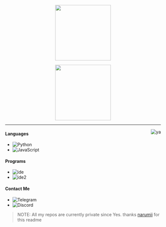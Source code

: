 
<p align="center">
    <img height="180em" src="https://github-readme-stats.vercel.app/api/top-langs/?username=Daybreak-keks&layout=compact&theme=dracula"/>
</p>

<p align="center">
    <img height="180em" src="https://github-readme-stats.vercel.app/api?username=Daybreak-keks&show_icons=true&theme=dracula&count_private=true&show_icons=true&include_all_commits=true"/>
</p>

---

<img alt="ya" src="https://cdn.discordapp.com/attachments/826052184713723917/848080274361286676/marchss.gif" align="right"/>

#### Languages
- ![Python](https://img.shields.io/badge/-Python-FF008F)
- ![JavaScript](https://img.shields.io/badge/-JavaScript-FF008F)

#### Programs
- ![ide](https://img.shields.io/badge/-VS_Codium-FF008F)
- ![ide2](https://img.shields.io/badge/-PyCharm-FF008F)

#### Contact Me
* ![Telegram](https://t.me/Kabion)
* ![Discord](https://discords.com/bio/p/daybreak)

> NOTE: All my repos are currently private since Yes.
> thanks [narumii](https://github.com/narumii) for this readme

